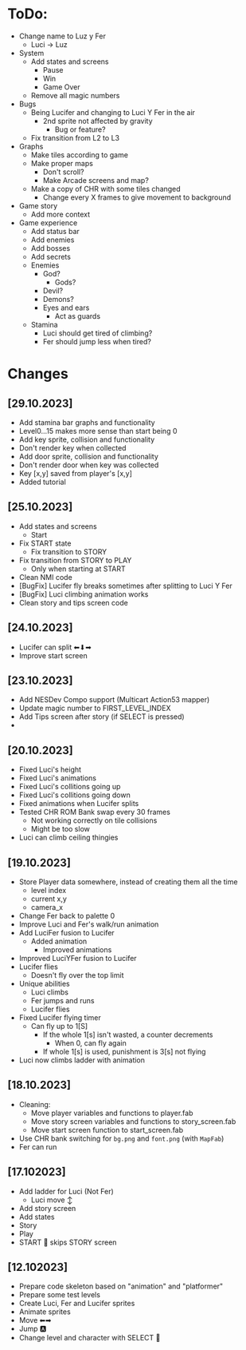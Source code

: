 # ToDo:
- Change name to Luz y Fer
  - Luci -> Luz
- System
  - Add states and screens
    - Pause
    - Win
    - Game Over
  - Remove all magic numbers
- Bugs
  - Being Lucifer and changing to Luci Y Fer in the air
    - 2nd sprite not affected by gravity
      - Bug or feature?
  - Fix transition from L2 to L3
- Graphs
  - Make tiles according to game
  - Make proper maps
    - Don't scroll?
    - Make Arcade screens and map?
  - Make a copy of CHR with some tiles changed  
    - Change every X frames to give movement to background
- Game story
  - Add more context
- Game experience
  - Add status bar
  - Add enemies
  - Add bosses
  - Add secrets
  - Enemies
    - God?
      - Gods?
    - Devil?
    - Demons?
    - Eyes and ears
      - Act as guards
  - Stamina
    - Luci should get tired of climbing?
    - Fer should jump less when tired?

# Changes

## [29.10.2023]
- Add stamina bar graphs and functionality
- Level0...15 makes more sense than start being 0
- Add key sprite, collision and functionality
- Don't render key when collected
- Add door sprite, collision and functionality
- Don't render door when key was collected
- Key [x,y] saved from player's [x,y]
- Added tutorial

## [25.10.2023]
- Add states and screens
  - Start
- Fix START state
    - Fix transition to STORY
- Fix transition from STORY to PLAY
    - Only when starting at START
- Clean NMI code
- [BugFix] Lucifer fly breaks sometimes after splitting to Luci Y Fer
- [BugFix] Luci climbing animation works
- Clean story and tips screen code


## [24.10.2023]
- Lucifer can split ⬅⬇➡
- Improve start screen

## [23.10.2023]
- Add NESDev Compo support (Multicart Action53 mapper)
- Update magic number to FIRST_LEVEL_INDEX
- Add Tips screen after story (if SELECT is pressed)
- 

## [20.10.2023]
- Fixed Luci's height
- Fixed Luci's animations
- Fixed Luci's collitions going up
- Fixed Luci's collitions going down
- Fixed animations when Lucifer splits
- Tested CHR ROM Bank swap every 30 frames
  - Not working correctly on tile collisions
  - Might be too slow
- Luci can climb ceiling thingies

## [19.10.2023]
- Store Player data somewhere, instead of creating them all the time
  - level index
  - current x,y
  - camera_x
- Change Fer back to palette 0
- Improve Luci and Fer's walk/run animation
- Add LuciFer fusion to Lucifer
  - Added animation
    - Improved animations
- Improved LuciYFer fusion to Lucifer
- Lucifer flies
  - Doesn't fly over the top limit
- Unique abilities
  - Luci climbs
  - Fer jumps and runs
  - Lucifer flies
- Fixed Lucifer flying timer
  - Can fly up to 1[S]
    - If the whole 1[s] isn't wasted, a counter decrements
      - When 0, can fly again
    - If whole 1[s] is used, punishment is 3[s] not flying
- Luci now climbs ladder with animation

## [18.10.2023]
- Cleaning:
  - Move player variables and functions to player.fab
  - Move story screen variables and functions to story_screen.fab
  - Move start screen function to start_screen.fab
- Use CHR bank switching for `bg.png` and `font.png` (with `MapFab`)
- Fer can run

## [17.102023]
- Add ladder for Luci (Not Fer)
  - Luci move ↕
- Add story screen
 - Add states
  - Story
  - Play
- START 🔘 skips STORY screen

## [12.102023]
- Prepare code skeleton based on "animation" and "platformer"
- Prepare some test levels
- Create Luci, Fer and Lucifer sprites
- Animate sprites
- Move ⬅➡
- Jump 🅰
- Change level and character with SELECT 🔘
